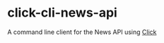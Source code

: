 # click-cli-news-api
A command line client for the News API using [Click](http://click.palletsprojects.com/)
